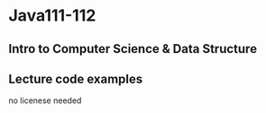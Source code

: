 # Java111-112

## Intro to Computer Science & Data Structure
## Lecture code examples
no licenese needed
